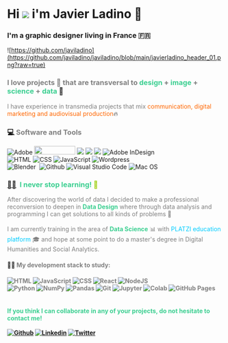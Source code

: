 # Hi <img src="https://media.giphy.com/media/hvRJCLFzcasrR4ia7z/giphy.gif" width="30"> i'm Javier Ladino 🤖
### I'm a graphic designer living in France 🇫🇷 

![https://github.com/javiladino](https://github.com/javiladino/javiladino/blob/main/javierladino_header_01.png?raw=true)

<h3><span style="color: #808080;">I love projects 🚀 that are transversal to <span style="color: #3ccf91;">design</span> + <span style="color: #3ccf91;">image</span> + <span style="color: #3ccf91;">science</span> + <span style="color: #3ccf91;">data</span></span> 💚</h3>

<p><span style="color: #808080;">I have experience in transmedia projects that mix <span style="color: #ff6600;">communication, digital marketing and audiovisual production</span></span>🔥</p>

<h3>💻&nbsp;<span style="color: #808080;">Software and Tools</span></h3>
<p><img src="https://camo.githubusercontent.com/9bc8a69e5246f2996611d0f83ebba6cd9a8fcf329282ac52cc0d77dacf541bc1/68747470733a2f2f696d672e736869656c64732e696f2f62616467652f41646f62652532302d2532334646303030302e7376673f6c6f676f3d61646f6265266c6f676f436f6c6f723d7768697465" alt="Adobe"> 
   <img src="https://res.cloudinary.com/practicaldev/image/fetch/s--yqcyVG2j--/c_limit%2Cf_auto%2Cfl_progressive%2Cq_auto%2Cw_880/https://aleen42.github.io/badges/src/photoshop.svg" alt="" width="96" height="20"> 
   <img src="https://res.cloudinary.com/practicaldev/image/fetch/s--07KKX75y--/c_limit%2Cf_auto%2Cfl_progressive%2Cq_auto%2Cw_880/https://aleen42.github.io/badges/src/illustrator.svg"> 
   <img src="https://res.cloudinary.com/practicaldev/image/fetch/s--fC0DsSn0--/c_limit%2Cf_auto%2Cfl_progressive%2Cq_auto%2Cw_880/https://aleen42.github.io/badges/src/premiere.svg"> 
   <img src="https://res.cloudinary.com/practicaldev/image/fetch/s--okBOwAcF--/c_limit%2Cf_auto%2Cfl_progressive%2Cq_auto%2Cw_880/https://aleen42.github.io/badges/src/after_effects.svg"> 
   <img class="" src="https://camo.githubusercontent.com/8be3e58827190ae0a00331e03dcc35a5fd739220d107942e997c3edf822dde57/68747470733a2f2f696d672e736869656c64732e696f2f62616467652f41646f6265253230496e44657369676e2d3439303231463f7374796c653d666f722d7468652d6261646765266c6f676f3d61646f6265696e64657369676e266c6f676f436f6c6f723d464633333636" alt="Adobe InDesign" width="118" height="20">
   <br>
   <img src="https://camo.githubusercontent.com/7cddeb568312f0ebc19929baf072724a8537f28da2dd29278c8bfa6867ab3e3f/68747470733a2f2f696d672e736869656c64732e696f2f62616467652f48544d4c2532302d2532334533344632362e7376673f6c6f676f3d68746d6c35266c6f676f436f6c6f723d7768697465" alt="HTML"> 
   <img src="https://camo.githubusercontent.com/c8733604360c25e4cf34c8415bf9093104206dccd164b2a1cd7d1e2711d4d4f8/68747470733a2f2f696d672e736869656c64732e696f2f62616467652f4353532532302d2532333135373242362e7376673f6c6f676f3d63737333266c6f676f436f6c6f723d7768697465" alt="CSS"> 
   <img src="https://camo.githubusercontent.com/7a48ad3028bc23b33e755e555609a4ccdd3ba1ef6fb92aa2214eea10e3b7e184/68747470733a2f2f696d672e736869656c64732e696f2f62616467652f4a6176615363726970742532302d2532334637444631452e7376673f6c6f676f3d6a617661736372697074266c6f676f436f6c6f723d626c61636b" alt="JavaScript"> 
   <img src="https://camo.githubusercontent.com/6e58db1589ea4b78a7a30bbbdafe89a19de20d17811d4a26321348dd9c7589d3/68747470733a2f2f696d672e736869656c64732e696f2f62616467652f576f726470726573732d3231373539423f6c6f676f3d776f72647072657373266c6f676f436f6c6f723d7768697465" alt="Wordpress">
   <br>
   <img src="https://camo.githubusercontent.com/d3d4132d3bcfda9732f65588f94f52ca19a7649071a9456275760c68646d6099/68747470733a2f2f696d672e736869656c64732e696f2f62616467652f626c656e6465722d2532334635373932412e7376673f7374796c653d666f722d7468652d6261646765266c6f676f3d626c656e646572266c6f676f436f6c6f723d7768697465" alt="Blender">&nbsp;
   <img src="https://img.shields.io/badge/GitHub-100000?style=for-the-badge&amp;logo=github&amp;logoColor=white" alt="Github" width="96" height="28"> 
   <img src="https://camo.githubusercontent.com/a0484e6383e852e622da1e934b7724921ab9b69d69246d90f899424b01f6deb1/68747470733a2f2f696d672e736869656c64732e696f2f62616467652f56697375616c25323053747564696f253230436f64652d3030373864372e7376673f7374796c653d666f722d7468652d6261646765266c6f676f3d76697375616c2d73747564696f2d636f6465266c6f676f436f6c6f723d7768697465" alt="Visual Studio Code"> 
   <img src="https://camo.githubusercontent.com/3807c61c1dc9a204b96e6aa77bb39c731d79496e68e353d8e51c2527697e6b0b/68747470733a2f2f696d672e736869656c64732e696f2f62616467652f6d61632532306f732d3030303030303f7374796c653d666f722d7468652d6261646765266c6f676f3d6d61636f73266c6f676f436f6c6f723d463046304630" alt="Mac OS"></p>

<h3><span style="color: #99cc00;"><a href="https://emojiterra.com/es/biceps-color-de-piel-3/">💪🏼</a> &nbsp;</span><span style="color: #3ccf91;">I never stop learning! </span><span style="color: #99cc00;">🧠</span></h3>
<p><span style="color: #808080;">After discovering the world of data I decided to make a professional reconversion to deepen in <span style="color: #3ccf91;"><strong>Data Design</strong></span>&nbsp;where through data analysis and programming I can get solutions to all kinds of problems 🚀<br><br>I am currently training in the area of <span style="color: #3ccf91;"><strong>Data Science</strong></span> 📊 with <span style="color: #00ccff;">PLATZI education platform</span> 🎓 and hope at some point to do a master's degree in Digital Humanities and Social Analytics.<br></span></p>
<h4 dir="auto">👨‍💻 <span style="color: #808080;">My development stack to study:<br></span></h4>
<h4 dir="auto"><span style="color: #808080;"><img src="https://camo.githubusercontent.com/7cddeb568312f0ebc19929baf072724a8537f28da2dd29278c8bfa6867ab3e3f/68747470733a2f2f696d672e736869656c64732e696f2f62616467652f48544d4c2532302d2532334533344632362e7376673f6c6f676f3d68746d6c35266c6f676f436f6c6f723d7768697465" alt="HTML"> </span><span style="color: #808080;"><img src="https://camo.githubusercontent.com/7a48ad3028bc23b33e755e555609a4ccdd3ba1ef6fb92aa2214eea10e3b7e184/68747470733a2f2f696d672e736869656c64732e696f2f62616467652f4a6176615363726970742532302d2532334637444631452e7376673f6c6f676f3d6a617661736372697074266c6f676f436f6c6f723d626c61636b" alt="JavaScript"> </span><span style="color: #808080;"><img src="https://camo.githubusercontent.com/c8733604360c25e4cf34c8415bf9093104206dccd164b2a1cd7d1e2711d4d4f8/68747470733a2f2f696d672e736869656c64732e696f2f62616467652f4353532532302d2532333135373242362e7376673f6c6f676f3d63737333266c6f676f436f6c6f723d7768697465" alt="CSS"> <img src="https://camo.githubusercontent.com/725302ac530b30dcf46a7b734b171522324cdb0c2f4baf48f5806074dc581b91/68747470733a2f2f696d672e736869656c64732e696f2f62616467652f52656163742532302d2532333230323332612e7376673f6c6f676f3d7265616374266c6f676f436f6c6f723d253233363144414642" alt="React"> </span><span style="color: #808080;"><img src="https://camo.githubusercontent.com/36097c79200c1fd6e12ab1f395d919629a1f972b17850aea14dec08d5c0de9d0/68747470733a2f2f696d672e736869656c64732e696f2f62616467652f4e6f64652e6a732532302d2532333433383533442e7376673f6c6f676f3d6e6f64652e6a73266c6f676f436f6c6f723d7768697465" alt="NodeJS"><br></span><span style="color: #808080;"><img src="https://camo.githubusercontent.com/637695999d1efdd26928d6bd67b6463be9f92ee26b85f5b3d624da7b4d1ebccb/68747470733a2f2f696d672e736869656c64732e696f2f62616467652f507974686f6e2532302d2532333134333534432e7376673f6c6f676f3d707974686f6e266c6f676f436f6c6f723d7768697465" alt="Python"> <img src="https://camo.githubusercontent.com/9d2c420a6150c7fa869d229dbafe4cdc3294a7e9353b0901230d6a1da1ada37c/68747470733a2f2f696d672e736869656c64732e696f2f62616467652f4e756d70792532302d2532333031333234332e7376673f6c6f676f3d6e756d7079266c6f676f436f6c6f723d7768697465" alt="NumPy"> <img src="https://camo.githubusercontent.com/0be0e6e2579bc3dfa15ea9eb09e2afca1029f45754e9c14c04130d7125c700e2/68747470733a2f2f696d672e736869656c64732e696f2f62616467652f50616e6461732532302d2532333135303435382e7376673f6c6f676f3d70616e646173266c6f676f436f6c6f723d7768697465" alt="Pandas"> <img src="https://camo.githubusercontent.com/8e7b90f62961f6df73ab269e33ed19fdb931af5a67088a66419d0778cd39c82d/68747470733a2f2f696d672e736869656c64732e696f2f62616467652f4769742532302d2532334630353033332e7376673f6c6f676f3d676974266c6f676f436f6c6f723d7768697465" alt="Git"> <img src="https://camo.githubusercontent.com/99e4e984e969cf5ca7f465ecc22a52694cd6e14537e489133498cb7446c5fab2/68747470733a2f2f696d672e736869656c64732e696f2f62616467652f4a7570797465722532302d2532334633373632362e7376673f6c6f676f3d4a757079746572266c6f676f436f6c6f723d7768697465" alt="Jupyter"> <img src="https://camo.githubusercontent.com/0eb5077b5a8a342e8c8347c9dca3775ed6523c54a57744b792d0e7cbae24e9c4/68747470733a2f2f696d672e736869656c64732e696f2f62616467652f436f6c61622d3030623536612e7376673f6c6f676f3d676f6f676c652d636f6c6162266c6f676f436f6c6f723d7768697465" alt="Colab"> <img src="https://camo.githubusercontent.com/4d00033e25f7bb3d02978ca67637125b15409abec5d73c1ff579d443c4fae03b/68747470733a2f2f696d672e736869656c64732e696f2f62616467652f47697448756225323050616765732d2532333332374643372e7376673f6c6f676f3d676974687562266c6f676f436f6c6f723d7768697465" alt="GitHub Pages">&nbsp;<br></span><span style="color: #333333;"><br></span></h4>
<h4><span style="color: #3ccf91;">If you think I can collaborate in any of your projects, do not hesitate to contact me!
<br><br>
<a href="https://github.com/javiladino" target="_blank" rel="noopener" data-wplink-url-error="true"><img class="alignnone" src="https://img.shields.io/badge/GitHub-100000?style=for-the-badge&amp;logo=github&amp;logoColor=white" alt="Github" width="96" height="28"></a> 
<a href="https://www.linkedin.com/in/jladino" target="_blank" rel="noopener"><img class="alignnone" src="https://img.shields.io/badge/LinkedIn-0077B5?style=for-the-badge&amp;logo=linkedin&amp;logoColor=white" alt="Linkedin" width="111" height="28"></a> 
<a href="https://twitter.com/javierladino" target="_blank" rel="noopener"><img class="alignnone" src="https://img.shields.io/badge/Twitter-1DA1F2?style=for-the-badge&amp;logo=twitter&amp;logoColor=white" alt="Twitter" width="104" height="28"></a>
